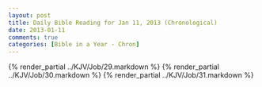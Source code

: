 ```yaml
---
layout: post
title: Daily Bible Reading for Jan 11, 2013 (Chronological)
date: 2013-01-11
comments: true
categories: [Bible in a Year - Chron]
---
```

{% render_partial ../KJV/Job/29.markdown %}
{% render_partial ../KJV/Job/30.markdown %}
{% render_partial ../KJV/Job/31.markdown %}

